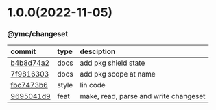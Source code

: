 <a name="1.0.0"></a>
# 1.0.0(2022-11-05)
### @ymc/changeset
commit|type|desciption
:----|:----|:----
[b4b8d74a2](https://github.com/ymc-github/js-idea/commit/7b4b8d74a2a2a15e8ed1e46f7d740da6c9947f86)|docs|add pkg shield state
[7f9816303](https://github.com/ymc-github/js-idea/commit/17f9816303affed7df6cf9d56cf31f4ee2c7cbd5)|docs|add pkg scope at name
[fbc7473b6](https://github.com/ymc-github/js-idea/commit/2fbc7473b6b1434b32a0098090b58f22198c2d20)|style|lin code
[9695041d9](https://github.com/ymc-github/js-idea/commit/19695041d916eb548a35a290fd4eb3c9772303db)|feat|make, read, parse and write changeset